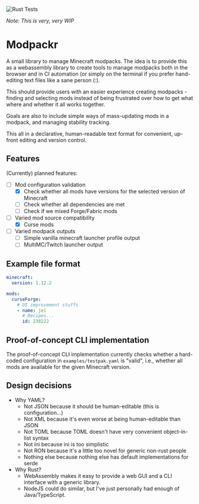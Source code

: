 ![Rust Tests](https://github.com/TLATER/modpackr/workflows/Rust/badge.svg)

*Note: This is very, very WIP*

# Modpackr

A small library to manage Minecraft modpacks. The idea is to provide
this as a webassembly library to create tools to manage modpacks both
in the browser and in CI automation (or simply on the terminal if you
prefer hand-editing text files like a sane person (:).

This should provide users with an easier experience creating
modpacks - finding and selecting mods instead of being frustrated over
how to get what where and whether it all works together.

Goals are also to include simple ways of mass-updating mods in a
modpack, and managing stability tracking.

This all in a declarative, human-readable text format for convenient,
up-front editing and version control.

## Features

(Currently) planned features:
- [ ] Mod configuration validation
  - [x] Check whether all mods have versions for the selected version
        of Minecraft
  - [ ] Check whether all dependencies are met
  - [ ] Check if we mixed Forge/Fabric mods
- [ ] Varied mod source compatibility
  - [x] Curse mods
- [ ] Varied modpack outputs
  - [ ] Simple vanilla minecraft launcher profile output
  - [ ] MultiMC/Twitch launcher output

## Example file format
```yaml
minecraft:
  version: 1.12.2

mods:
  curseForge:
    # UI improvement stuffs
    - name: jei
      # Recipes...
      id: 238222
```

## Proof-of-concept CLI implementation

The proof-of-concept CLI implementation currently checks whether a
hard-coded configuration in `examples/testpak.yaml` is "valid", i.e.,
whether all mods are available for the given Minecraft version.

## Design decisions

* Why YAML?
  - Not JSON because it should be human-editable (this is configuration...)
  - Not XML because it's even worse at being human-editable than JSON
  - Not TOML because TOML doesn't have very convenient object-in-list syntax
  - Not ini because ini is too simplistic
  - Not RON because it's a little too novel for generic non-rust people
  - Nothing else because nothing else has default implementations for serde
* Why Rust?
  - WebAssembly makes it easy to provide a web GUI and a CLI interface
    with a generic library.
  - NodeJS could do similar, but I've just personally had enough of
    Java/TypeScript.
